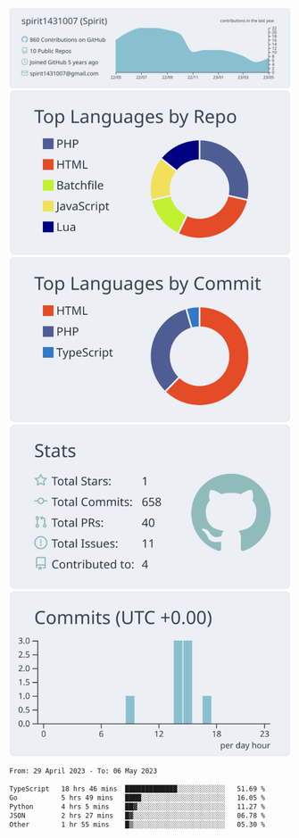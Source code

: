 [![](https://raw.githubusercontent.com/spirit1431007/spirit1431007/master/profile-summary-card-output/nord_bright/0-profile-details.svg)](https://git.io/spiritx)
[![](https://raw.githubusercontent.com/spirit1431007/spirit1431007/master/profile-summary-card-output/nord_bright/1-repos-per-language.svg)](https://git.io/spiritx) [![](https://raw.githubusercontent.com/spirit1431007/spirit1431007/master/profile-summary-card-output/nord_bright/2-most-commit-language.svg)](https://git.io/spiritx)
[![](https://raw.githubusercontent.com/spirit1431007/spirit1431007/master/profile-summary-card-output/nord_bright/3-stats.svg)](https://git.io/spiritx) [![](https://raw.githubusercontent.com/spirit1431007/spirit1431007/master/profile-summary-card-output/nord_bright/4-productive-time.svg)](https://git.io/spiritx)

<!--START_SECTION:waka-->

```text
From: 29 April 2023 - To: 06 May 2023

TypeScript   18 hrs 46 mins  █████████████░░░░░░░░░░░░   51.69 %
Go           5 hrs 49 mins   ████░░░░░░░░░░░░░░░░░░░░░   16.05 %
Python       4 hrs 5 mins    ██▓░░░░░░░░░░░░░░░░░░░░░░   11.27 %
JSON         2 hrs 27 mins   █▓░░░░░░░░░░░░░░░░░░░░░░░   06.78 %
Other        1 hr 55 mins    █▒░░░░░░░░░░░░░░░░░░░░░░░   05.30 %
```

<!--END_SECTION:waka-->

